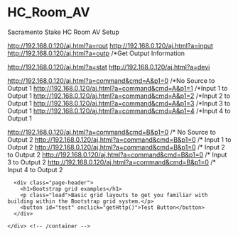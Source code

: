 # HC_Room_AV
Sacramento Stake HC Room AV Setup


http://192.168.0.120/aj.html?a=rout
http://192.168.0.120/aj.html?a=input
http://192.168.0.120/aj.html?a=outp  /*Get Output Information

http://192.168.0.120/aj.html?a=stat
http://192.168.0.120/aj.html?a=devi

http://192.168.0.120/aj.html?a=command&cmd=A&p1=0 /*No Source to Output 1
http://192.168.0.120/aj.html?a=command&cmd=A&p1=1 /*Input 1 to Output 1
http://192.168.0.120/aj.html?a=command&cmd=A&p1=2 /*Input 2 to Output 1
http://192.168.0.120/aj.html?a=command&cmd=A&p1=3 /*Input 3 to Output 1
http://192.168.0.120/aj.html?a=command&cmd=A&p1=4 /*Input 4 to Output 1

http://192.168.0.120/aj.html?a=command&cmd=B&p1=0 /* No Source to Output 2
http://192.168.0.120/aj.html?a=command&cmd=B&p1=0 /* Input 1 to Output 2
http://192.168.0.120/aj.html?a=command&cmd=B&p1=0 /* Input 2 to Output 2
http://192.168.0.120/aj.html?a=command&cmd=B&p1=0 /* Input 3 to Output 2
http://192.168.0.120/aj.html?a=command&cmd=B&p1=0 /* Input 4 to Output 2

  <script>
      var xhr = new XMLHttpRequest();

      function getHttp(){
        
        xhr.onreadystatechange = function() {
          if (xhr.readyState == XMLHttpRequest.DONE) {
            var values = JSON.parse(xhr.responseText);
            alert(xhr.responseText);
            console.log(values);
          }
        }
        xhr.open("GET", "https://api.ncbi.nlm.nih.gov/datasets/v2alpha/gene/id/59067");
        xhr.send();
      };
    </script>
  </head>

  <body>
    <div class="container">

      <div class="page-header">
        <h1>Bootstrap grid examples</h1>
        <p class="lead">Basic grid layouts to get you familiar with building within the Bootstrap grid system.</p>
        <button id="test" onclick="getHttp()">Test Button</button>
      </div>

    </div> <!-- /container -->
  </body>
